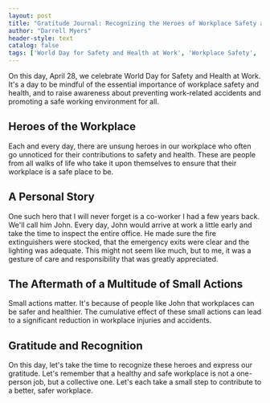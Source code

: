 ```yaml
---
layout: post
title: "Gratitude Journal: Recognizing the Heroes of Workplace Safety and Health"
author: "Darrell Myers"
header-style: text
catalog: false
tags: ['World Day for Safety and Health at Work', 'Workplace Safety', 'Workplace Health', 'Safety Awareness', 'Health Awareness', 'Gratitude Journal']
---
```


On this day, April 28, we celebrate World Day for Safety and Health at Work. It's a day to be mindful of the essential importance of workplace safety and health, and to raise awareness about preventing work-related accidents and promoting a safe working environment for all. 

## Heroes of the Workplace

Each and every day, there are unsung heroes in our workplace who often go unnoticed for their contributions to safety and health. These are people from all walks of life who take it upon themselves to ensure that their workplace is a safe place to be. 

## A Personal Story

One such hero that I will never forget is a co-worker I had a few years back. We'll call him John. Every day, John would arrive at work a little early and take the time to inspect the entire office. He made sure the fire extinguishers were stocked, that the emergency exits were clear and the lighting was adequate. This might not seem like much, but to me, it was a gesture of care and responsibility that was greatly appreciated. 

## The Aftermath of a Multitude of Small Actions

Small actions matter. It's because of people like John that workplaces can be safer and healthier. The cumulative effect of these small actions can lead to a significant reduction in workplace injuries and accidents. 

## Gratitude and Recognition

On this day, let's take the time to recognize these heroes and express our gratitude. Let's remember that a healthy and safe workplace is not a one-person job, but a collective one. Let's each take a small step to contribute to a better, safer workplace. 
